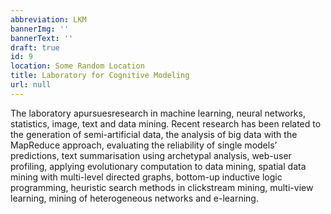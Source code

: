 ```yaml
---
abbreviation: LKM
bannerImg: ''
bannerText: ''
draft: true
id: 9
location: Some Random Location
title: Laboratory for Cognitive Modeling
url: null
---
```


The laboratory apursuesresearch in machine learning, neural networks, statistics, image, text and data mining. Recent research has been related to the generation of semi-artificial data, the analysis of big data with the MapReduce approach, evaluating the reliability of single models’ predictions, text summarisation using archetypal analysis, web-user profiling, applying evolutionary computation to data mining, spatial data mining with multi-level directed graphs, bottom-up inductive logic programming, heuristic search methods in clickstream mining, multi-view learning, mining of heterogeneous networks and e-learning.